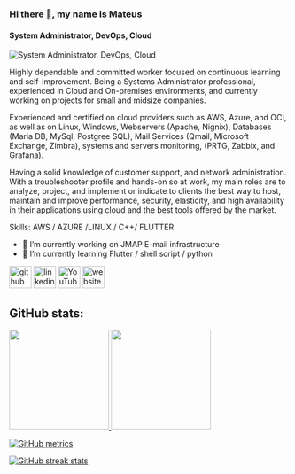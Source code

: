 ### Hi there 👋, my name is Mateus
#### System Administrator, DevOps, Cloud
![System Administrator, DevOps, Cloud](https://media.licdn.com/dms/image/D4D16AQGSF_5nd8-OsQ/profile-displaybackgroundimage-shrink_350_1400/0/1687195715199?e=1704931200&v=beta&t=_9EoRGvU0AHnfbYiJmxxVJ78uaNdta7ohLKo8AtpMZs)

Highly dependable and committed worker focused on continuous learning and self-improvement. Being a Systems Administrator professional, experienced in Cloud and On-premises environments, and currently working on projects for small and midsize companies.

Experienced and certified on cloud providers such as AWS, Azure, and OCI, as well as on Linux, Windows, Webservers (Apache, Nignix), Databases (Maria DB, MySql, Postgree SQL), Mail Services (Qmail, Microsoft Exchange, Zimbra), systems and servers monitoring, (PRTG, Zabbix, and Grafana).

Having a solid knowledge of customer support, and network administration. With a troubleshooter profile and hands-on so at work, my main roles are to analyze, project, and implement or indicate to clients the best way to host, maintain and improve performance, security, elasticity, and high availability in their applications using cloud and the best tools offered by the market.

Skills: AWS / AZURE /LINUX  / C++/ FLUTTER  

- 🔭 I’m currently working on JMAP E-mail infrastructure 
- 🌱 I’m currently learning Flutter / shell script / python 


[<img src='https://cdn.jsdelivr.net/npm/simple-icons@3.0.1/icons/github.svg' alt='github' height='40'>](https://github.com/M-HFM)  [<img src='https://cdn.jsdelivr.net/npm/simple-icons@3.0.1/icons/linkedin.svg' alt='linkedin' height='40'>](https://www.linkedin.com/in/mateus-h-f-mello/)  [<img src='https://cdn.jsdelivr.net/npm/simple-icons@3.0.1/icons/youtube.svg' alt='YouTube' height='40'>](https://www.youtube.com/@MMFullPlace)  [<img src='https://cdn.jsdelivr.net/npm/simple-icons@3.0.1/icons/icloud.svg' alt='website' height='40'>](https://mateus.hfmello.com/)  

## GitHub stats:
<div>
<a href= "https://github.com/M-HFM">
<img height="180em" src="https://github-readme-stats.vercel.app/api/top-langs/?username=M-HFM&layout=compact&theme=transparent"/>
<img height="180em" src="https://github-readme-stats.vercel.app/api?username=M-HFM&show_icons=true&theme=transparent"/>
</div>

![GitHub metrics](https://metrics.lecoq.io/M-HFM)  

![GitHub streak stats](https://streak-stats.demolab.com/?user=M-HFM)  



